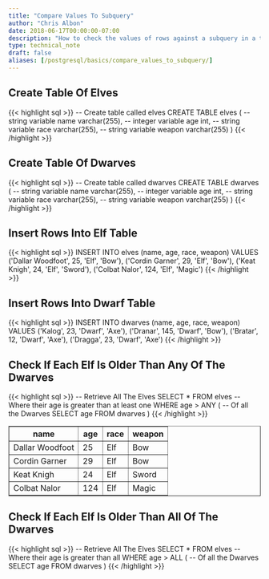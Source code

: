 ```yaml
---
title: "Compare Values To Subquery"
author: "Chris Albon"
date: 2018-06-17T00:00:00-07:00
description: "How to check the values of rows against a subquery in a table in an SQL database."
type: technical_note
draft: false
aliases: [/postgresql/basics/compare_values_to_subquery/]
---
```


## Create Table Of Elves

{{< highlight sql >}}
-- Create table called elves
CREATE TABLE elves (
    -- string variable
    name varchar(255),
    -- integer variable
    age int,
    -- string variable
    race varchar(255),
    -- string variable
    weapon varchar(255)
)
{{< /highlight >}}

## Create Table Of Dwarves

{{< highlight sql >}}
-- Create table called dwarves
CREATE TABLE dwarves (
    -- string variable
    name varchar(255),
    -- integer variable
    age int,
    -- string variable
    race varchar(255),
    -- string variable
    weapon varchar(255)
)
{{< /highlight >}}

## Insert Rows Into Elf Table

{{< highlight sql >}}
INSERT INTO elves (name, age, race, weapon)
VALUES ('Dallar Woodfoot', 25, 'Elf', 'Bow'),
       ('Cordin Garner', 29, 'Elf', 'Bow'),
       ('Keat Knigh', 24, 'Elf', 'Sword'),
       ('Colbat Nalor', 124, 'Elf', 'Magic')
{{< /highlight >}}

## Insert Rows Into Dwarf Table

{{< highlight sql >}}
INSERT INTO dwarves (name, age, race, weapon)
VALUES ('Kalog', 23, 'Dwarf', 'Axe'),
       ('Dranar', 145, 'Dwarf', 'Bow'),
       ('Bratar', 12, 'Dwarf', 'Axe'),
       ('Dragga', 23, 'Dwarf', 'Axe')
{{< /highlight >}}

## Check If Each Elf Is Older Than Any Of The Dwarves

{{< highlight sql >}}
-- Retrieve All The Elves
SELECT * FROM elves
-- Where their age is greater than at least one
WHERE age > ANY (
    -- Of all the Dwarves
    SELECT age FROM dwarves
    )
{{< /highlight >}}
<table border="1" style="border-collapse:collapse">
<tr><th>name</th><th>age</th><th>race</th><th>weapon</th></tr>
<tr><td>Dallar Woodfoot</td><td>25</td><td>Elf</td><td>Bow</td></tr>
<tr><td>Cordin Garner</td><td>29</td><td>Elf</td><td>Bow</td></tr>
<tr><td>Keat Knigh</td><td>24</td><td>Elf</td><td>Sword</td></tr>
<tr><td>Colbat Nalor</td><td>124</td><td>Elf</td><td>Magic</td></tr></table>

## Check If Each Elf Is Older Than All Of The Dwarves

{{< highlight sql >}}
-- Retrieve All The Elves
SELECT * FROM elves
-- Where their age is greater than all
WHERE age > ALL (
    -- Of all the Dwarves
    SELECT age FROM dwarves
    )
{{< /highlight >}}